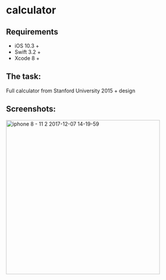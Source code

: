 # calculator #

## Requirements

- iOS 10.3 +
- Swift 3.2 +
- Xcode 8 +

## The task:
Full calculator from Stanford University 2015 + design

## Screenshots: 
<img width="422" alt="iphone 8 - 11 2 2017-12-07 14-19-59" src="https://user-images.githubusercontent.com/12659623/33716174-d96e78e0-db5d-11e7-9b73-b3631e6eac52.png">

